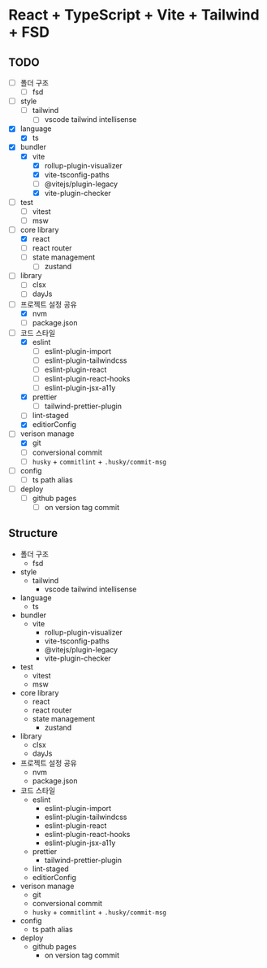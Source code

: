 # React + TypeScript + Vite + Tailwind + FSD

## TODO

- [ ] 폴더 구조
  - [ ] fsd
- [ ] style
  - [ ] tailwind
    - [ ] vscode tailwind intellisense
- [x] language
  - [x] ts
- [x] bundler
  - [x] vite
    - [x] rollup-plugin-visualizer
    - [x] vite-tsconfig-paths
    - [ ] @vitejs/plugin-legacy
    - [x] vite-plugin-checker
- [ ] test
  - [ ] vitest
  - [ ] msw
- [ ] core library
  - [x] react
  - [ ] react router
  - [ ] state management
    - [ ] zustand
- [ ] library
  - [ ] clsx
  - [ ] dayJs
- [ ] 프로젝트 설정 공유
  - [x] nvm
  - [ ] package.json
- [ ] 코드 스타일
  - [x] eslint
    - [ ] eslint-plugin-import
    - [ ] eslint-plugin-tailwindcss
    - [ ] eslint-plugin-react
    - [ ] eslint-plugin-react-hooks
    - [ ] eslint-plugin-jsx-a11y
  - [x] prettier
    - [ ] tailwind-prettier-plugin
  - [ ] lint-staged
  - [x] editiorConfig
- [ ] verison manage
  - [x] git
  - [ ] conversional commit
  - [ ] `husky` + `commitlint` + `.husky/commit-msg`
- [ ] config
  - [ ] ts path alias
- [ ] deploy
  - [ ] github pages
    - [ ] on version tag commit

## Structure

- 폴더 구조
  - fsd
- style
  - tailwind
    - vscode tailwind intellisense
- language
  - ts
- bundler
  - vite
    - rollup-plugin-visualizer
    - vite-tsconfig-paths
    - @vitejs/plugin-legacy
    - vite-plugin-checker
- test
  - vitest
  - msw
- core library
  - react
  - react router
  - state management
    - zustand
- library
  - clsx
  - dayJs
- 프로젝트 설정 공유
  - nvm
  - package.json
- 코드 스타일
  - eslint
    - eslint-plugin-import
    - eslint-plugin-tailwindcss
    - eslint-plugin-react
    - eslint-plugin-react-hooks
    - eslint-plugin-jsx-a11y
  - prettier
    - tailwind-prettier-plugin
  - lint-staged
  - editiorConfig
- verison manage
  - git
  - conversional commit
  - `husky` + `commitlint` + `.husky/commit-msg`
- config
  - ts path alias
- deploy
  - github pages
    - on version tag commit

